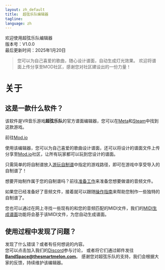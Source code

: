 ```yaml
---
layout: zh_default
title:  超弦乐队编辑器
tagline: 
language: zh
---
```


欢迎使用超弦乐队编辑器  
版本号：V1.0.0  
最后更新时间：2025年1月20日
> 您可以为自己喜爱的歌曲，随心设计谱面，自动生成灯光效果。
> 欢迎将谱面上传分享至MOD社区，感谢您对社区建设出的一份力量！

# 关于

## **这是一款什么软件？**
该软件是VR音乐游戏**超弦乐队**的官方谱面编辑器，您可以在[Meta](https://www.meta.com/experiences/band-space/26019802470968635/)和[Steam](https://store.steampowered.com/app/2182070)中找到这款游戏。

前往[Mod.io](https://mod.io/g/bandspace)

使用该编辑器，您可以为自己喜爱的歌曲设计谱面，还可以将设计的谱面文件上传分享至[Mod.io](https://mod.io/g/bandspace)社区，让所有玩家都可以玩到您设计的谱面。  

只需简单的将自制谱放入[游玩自制谱](play-custom-map)中指定的游戏路径，即可在游戏中享受导入的自制谱了！  

想要开始制作属于您的自制谱吗？前往[准备工作](before-mapping)来准备您想要做谱的音频文件。  

如果您已经准备好了音频文件，接着就可以跟随[操作指南](mapping-instruction)来帮助您制作一些独特的自制谱了。  

您也可以通过在网上寻找一些现有的和您的音频匹配的MIDI文件，我们的[MIDI生成谱面](midi-to-beatmap)功能将会基于该MIDI文件，为您自动生成谱面。
 

## **使用过程中发现了问题？**
发现了什么错误？或者有任何想说的内容。  
您可以点击加入我们的[Discord](https://discord.gg/bandspace)参与讨论，
或者将它们通过邮件发往 **BandSpace@thesmartmelon.com**。
感谢您对超弦乐队的支持，我们会根据大家的反馈，持续维护该编辑器。